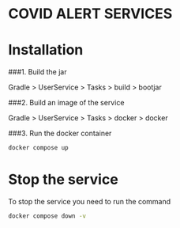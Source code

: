 # COVID ALERT SERVICES

# Installation

###1. Build the jar

   Gradle > UserService > Tasks > build > bootjar

###2. Build an image of the service

   Gradle > UserService > Tasks > docker > docker

###3. Run the docker container 

```bash
docker compose up
```

# Stop the service 

To stop the service you need to run the command 

```bash
docker compose down -v
```